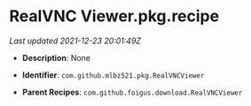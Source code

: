 # RealVNC Viewer.pkg.recipe

_Last updated 2021-12-23 20:01:49Z_

- **Description**: None

- **Identifier**: `com.github.mlbz521.pkg.RealVNCViewer`

- **Parent Recipes**: `com.github.foigus.download.RealVNCViewer`
